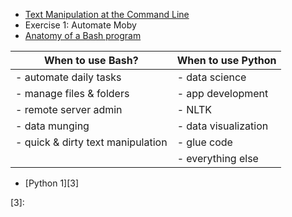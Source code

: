 - [Text Manipulation at the Command Line][1]
- Exercise 1: Automate Moby
- [Anatomy of a Bash program][2]

| When to use Bash?                 | When to use Python       |
------------------------------------|--------------------------|
| - automate daily tasks            | - data science           |
| - manage files & folders          | - app development        |
| - remote server admin             | - NLTK                   |
| - data munging                    | - data visualization     |
| - quick & dirty text manipulation | - glue code              |
|                                   | - everything else        |

- [Python 1][3]



[1]: https://github.com/denten/dhnotes/blob/master/cli-basics/109-text.md
[2]: https://github.com/denten-courses/dhsi-coding-fundamentals/blob/master/write-log.sh
[3]:
